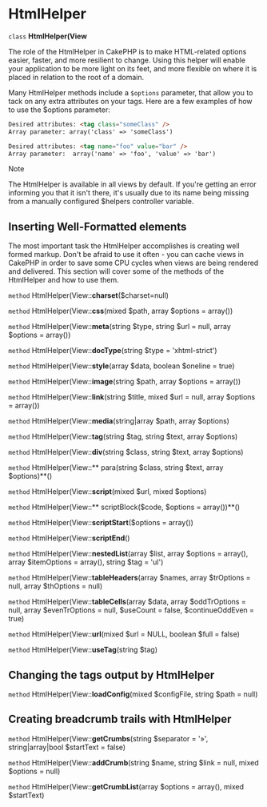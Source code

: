 # HtmlHelper

`class` **HtmlHelper(View**

The role of the HtmlHelper in CakePHP is to make HTML-related
options easier, faster, and more resilient to change. Using this
helper will enable your application to be more light on its feet,
and more flexible on where it is placed in relation to the root of
a domain.

Many HtmlHelper methods include a `$options` parameter,
that allow you to tack on any extra attributes on your tags. Here
are a few examples of how to use the \$options parameter:

``` html
Desired attributes: <tag class="someClass" />
Array parameter: array('class' => 'someClass')

Desired attributes: <tag name="foo" value="bar" />
Array parameter:  array('name' => 'foo', 'value' => 'bar')
```

> [!NOTE]
> The HtmlHelper is available in all views by default. If you're
> getting an error informing you that it isn't there, it's usually
> due to its name being missing from a manually configured \$helpers
> controller variable.

## Inserting Well-Formatted elements

The most important task the HtmlHelper accomplishes is creating
well formed markup. Don't be afraid to use it often - you can cache
views in CakePHP in order to save some CPU cycles when views are
being rendered and delivered. This section will cover some of the
methods of the HtmlHelper and how to use them.

`method` HtmlHelper(View::**charset**($charset=null)

`method` HtmlHelper(View::**css**(mixed $path, array $options = array())

`method` HtmlHelper(View::**meta**(string $type, string $url = null, array $options = array())

`method` HtmlHelper(View::**docType**(string $type = 'xhtml-strict')

`method` HtmlHelper(View::**style**(array $data, boolean $oneline = true)

`method` HtmlHelper(View::**image**(string $path, array $options = array())

`method` HtmlHelper(View::**link**(string $title, mixed $url = null, array $options = array())

`method` HtmlHelper(View::**media**(string|array $path, array $options)

`method` HtmlHelper(View::**tag**(string $tag, string $text, array $options)

`method` HtmlHelper(View::**div**(string $class, string $text, array $options)

`method` HtmlHelper(View::** para(string $class, string $text, array $options)**()

`method` HtmlHelper(View::**script**(mixed $url, mixed $options)

`method` HtmlHelper(View::** scriptBlock($code, $options = array())**()

`method` HtmlHelper(View::**scriptStart**($options = array())

`method` HtmlHelper(View::**scriptEnd**()

`method` HtmlHelper(View::**nestedList**(array $list, array $options = array(), array $itemOptions = array(), string $tag = 'ul')

`method` HtmlHelper(View::**tableHeaders**(array $names, array $trOptions = null, array $thOptions = null)

`method` HtmlHelper(View::**tableCells**(array $data, array $oddTrOptions = null, array $evenTrOptions = null, $useCount = false, $continueOddEven = true)

`method` HtmlHelper(View::**url**(mixed $url = NULL, boolean $full = false)

`method` HtmlHelper(View::**useTag**(string $tag)

## Changing the tags output by HtmlHelper

`method` HtmlHelper(View::**loadConfig**(mixed $configFile, string $path = null)

## Creating breadcrumb trails with HtmlHelper

`method` HtmlHelper(View::**getCrumbs**(string $separator = '&raquo;', string|array|bool $startText = false)

`method` HtmlHelper(View::**addCrumb**(string $name, string $link = null, mixed $options = null)

`method` HtmlHelper(View::**getCrumbList**(array $options = array(), mixed $startText)
